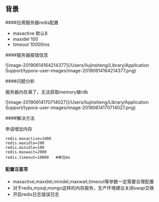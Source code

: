 ## 背景

####应用服务器redis配置

- maxactive 默认8
- maxidel 100
- timeout 10000ms



####服务器报错信息

![image-20190614164214377](/Users/liujinsheng/Library/Application Support/typora-user-images/image-20190614164214377.png)

####问题分析

服务器内存满了，无法获取memory做rdb

![image-20190614170714027](/Users/liujinsheng/Library/Application Support/typora-user-images/image-20190614170714027.png)

####解决方法

申请增加内存

```
redis.maxactive=1000
redis.maxidle=200
redis.minidle=100
redis.maxwait=2000
redis.timeout=10000   #单位ms
```



#### 配置注意项

- maxactive,maxidel,minidel,maxwait,timeout等参数一定需要合理配置
- 对于redis,mysql,mongo这样的内存服务，生产环境建议关闭swap交换
- 开启redis日志错误日志